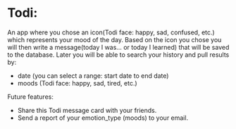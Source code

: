 Todi:
========

An app where you chose an icon(Todi face: happy, sad, confused, etc.) which represents your mood of the day. Based on the icon you chose you will then write a message(today I was… or today I learned) that will be saved to the database. Later you will be able to search your history and pull results by:

- date (you can select a range: start date to end date)
- moods (Todi face: happy, sad, tired, etc.)

Future features: 

- Share this Todi message card with your friends.
- Send  a report of your emotion_type (moods) to your email.
